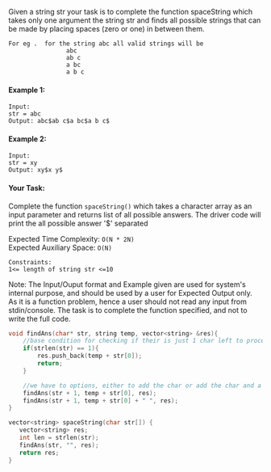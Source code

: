 Given a string str your task is to complete the function spaceString which takes only one argument the string str and finds all possible strings that can be made by placing spaces (zero or one) in between them.

```
For eg .  for the string abc all valid strings will be
                abc
                ab c
                a bc
                a b c
```

#### Example 1:

```
Input:
str = abc
Output: abc$ab c$a bc$a b c$
```

#### Example 2:

```
Input:
str = xy
Output: xy$x y$
```

#### Your Task:

Complete the function `spaceString()` which takes a character array as an input parameter and returns list of all possible answers. The driver code will print the all possible answer '\$' separated

Expected Time Complexity: `O(N * 2N)`  
Expected Auxiliary Space: `O(N)`

```
Constraints:
1<= length of string str <=10
```

Note: The Input/Ouput format and Example given are used for system's internal purpose, and should be used by a user for Expected Output only. As it is a function problem, hence a user should not read any input from stdin/console. The task is to complete the function specified, and not to write the full code.

```c++
void findAns(char* str, string temp, vector<string> &res){
    //base condition for checking if their is just 1 char left to process
    if(strlen(str) == 1){
        res.push_back(temp + str[0]);
        return;
    }

    //we have to options, either to add the char or add the char and a space with it
    findAns(str + 1, temp + str[0], res);
    findAns(str + 1, temp + str[0] + " ", res);
}

vector<string> spaceString(char str[]) {
   vector<string> res;
   int len = strlen(str);
   findAns(str, "", res);
   return res;
}
```
